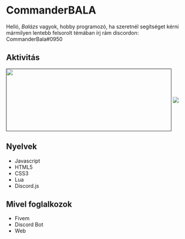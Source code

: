 # CommanderBALA

Helló, *Balázs* vagyok, hobby programozó, ha szeretnél segítséget kérni mármilyen lentebb felsorolt témában írj rám discordon: CommanderBala#0950


## Aktivitás

<a style="text-decoration: none;" href="">
  <img width=450 height=170 align="center" src="https://github-readme-stats.vercel.app/api?username=CommanderBALA&theme=monokai&show_icons=true&bg_color=0D1117&hide_border=true&locale=hu" />
</a>
<a href="">
  <img align="center" src="https://github-readme-stats.vercel.app/api/top-langs/?username=CommanderBALA&theme=monokai&layout=compact&bg_color=0D1117&hide_border=true&locale=hu" />
</a>

## Nyelvek

<ul>
  <li>Javascript</li>  
  <li>HTML5</li>  
  <li>CSS3</li>  
  <li>Lua</li>  
  <li>Discord.js</li>  
</ul>

## Mivel foglalkozok

<ul>
  <li>Fivem</li>  
  <li>Discord Bot</li>  
  <li>Web</li>  
</ul>

<!--
**CommanderBALA/CommanderBALA** is a ✨ _special_ ✨ repository because its `README.md` (this file) appears on your GitHub profile.
### Hi there 👋
Here are some ideas to get you started:

- 🔭 I’m currently working on ...
- 🌱 I’m currently learning ...
- 👯 I’m looking to collaborate on ...
- 🤔 I’m looking for help with ...
- 💬 Ask me about ...
- 📫 How to reach me: ...
- 😄 Pronouns: ...
- ⚡ Fun fact: ...
-->
